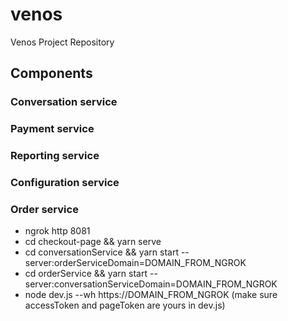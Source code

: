# venos

Venos Project Repository
## Components

### Conversation service
### Payment service
### Reporting service
### Configuration service
### Order service 
  

- ngrok http 8081
- cd checkout-page && yarn serve
- cd conversationService && yarn start --server:orderServiceDomain=DOMAIN_FROM_NGROK
- cd orderService && yarn start --server:conversationServiceDomain=DOMAIN_FROM_NGROK
- node dev.js --wh https://DOMAIN_FROM_NGROK (make sure accessToken and pageToken are yours in dev.js)